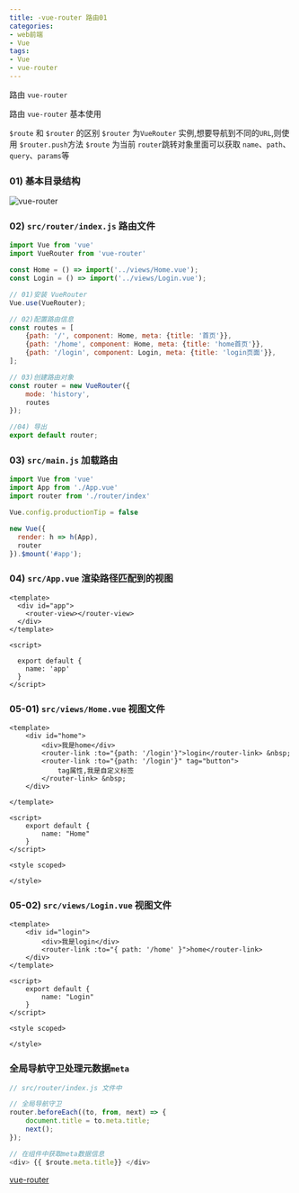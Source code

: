 ```yaml
---
title: -vue-router 路由01
categories: 
- web前端
- Vue
tags:
- Vue
- vue-router
---
```

路由 `vue-router`

路由 `vue-router` 基本使用

`$route` 和 `$router` 的区别
`$router` 为`VueRouter` 实例,想要导航到不同的`URL`,则使用 `$router.push`方法
`$route` 为当前 `router`跳转对象里面可以获取 `name`、`path`、`query`、`params`等

### 01) 基本目录结构

![vue-router](/img/vue/vue_router.png "vue-router")

### 02)  `src/router/index.js` 路由文件

```javascript
import Vue from 'vue'
import VueRouter from 'vue-router'

const Home = () => import('../views/Home.vue');
const Login = () => import('../views/Login.vue');

// 01)安装 VueRouter
Vue.use(VueRouter);

// 02)配置路由信息
const routes = [
    {path: '/', component: Home, meta: {title: '首页'}},
    {path: '/home', component: Home, meta: {title: 'home首页'}},
    {path: '/login', component: Login, meta: {title: 'login页面'}},
];

// 03)创建路由对象
const router = new VueRouter({
    mode: 'history',
    routes
});

//04) 导出
export default router;

```

### 03) `src/main.js` 加载路由

```javascript
import Vue from 'vue'
import App from './App.vue'
import router from './router/index'

Vue.config.productionTip = false

new Vue({
  render: h => h(App),
  router
}).$mount('#app');
```

### 04) `src/App.vue`  渲染路径匹配到的视图

```vue
<template>
  <div id="app">
    <router-view></router-view>
  </div>
</template>

<script>

  export default {
    name: 'app'
  }
</script>
```

### 05-01) `src/views/Home.vue` 视图文件

```vue
<template>
    <div id="home">
        <div>我是home</div>
        <router-link :to="{path: '/login'}">login</router-link> &nbsp;
        <router-link :to="{path: '/login'}" tag="button">
            tag属性,我是自定义标签
        </router-link> &nbsp;
    </div>

</template>

<script>
    export default {
        name: "Home"
    }
</script>

<style scoped>

</style>
```

### 05-02) `src/views/Login.vue` 视图文件

```vue
<template>
    <div id="login">
        <div>我是login</div>
        <router-link :to="{ path: '/home' }">home</router-link>
    </div>
</template>

<script>
    export default {
        name: "Login"
    }
</script>

<style scoped>

</style>
```

### 全局导航守卫处理元数据`meta`

```javascript
// src/router/index.js 文件中

// 全局导航守卫
router.beforeEach((to, from, next) => {
    document.title = to.meta.title;
    next();
});

// 在组件中获取meta数据信息
<div> {{ $route.meta.title}} </div>
```







 [vue-router](https://router.vuejs.org/zh/api/#tag "vue-router")





























